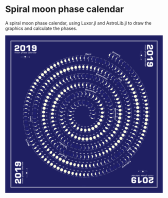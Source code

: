 Spiral moon phase calendar
====================

A spiral moon phase calendar, using Luxor.jl and AstroLib.jl to draw the graphics and calculate the phases.

<img src="2019-moon-phase-calendar.png" width = 800>

